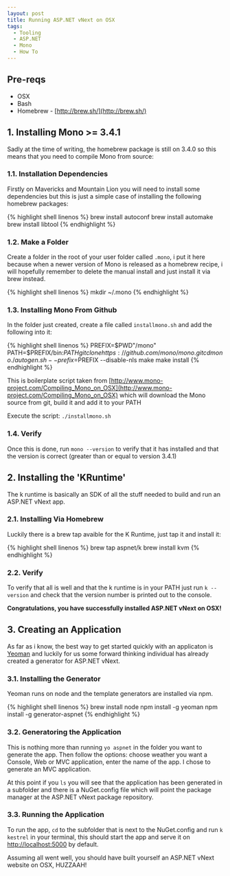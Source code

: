 ```yaml
---
layout: post
title: Running ASP.NET vNext on OSX
tags:
  - Tooling
  - ASP.NET
  - Mono
  - How To
---
```


## Pre-reqs
- OSX
- Bash
- Homebrew - [http://brew.sh/](http://brew.sh/)

## 1. Installing Mono >= 3.4.1
Sadly at the time of writing, the homebrew package is still on 3.4.0 so this means that you need to compile Mono from source:

### 1.1. Installation Dependencies
Firstly on Mavericks and Mountain Lion you will need to install some dependencies but this is just a simple case of installing the following homebrew packages:

{% highlight shell linenos %}
brew install autoconf
brew install automake
brew install libtool
{% endhighlight %}

### 1.2. Make a Folder
Create a folder in the root of your user folder called `.mono`, i put it here because when a newer version of Mono is released as a homebrew recipe, i will hopefully remember to delete the manual install and just install it via brew instead.

{% highlight shell linenos %}
mkdir ~/.mono
{% endhighlight %}

### 1.3. Installing Mono From Github
In the folder just created, create a file called `installmono.sh` and add the following into it:

{% highlight shell linenos %}
PREFIX=$PWD"/mono"
PATH=$PREFIX/bin:$PATH
git clone https://github.com/mono/mono.git
cd mono
./autogen.sh --prefix=$PREFIX --disable-nls
make
make install
{% endhighlight %}

This is boilerplate script taken from [http://www.mono-project.com/Compiling_Mono_on_OSX](http://www.mono-project.com/Compiling_Mono_on_OSX) which will download the Mono source from git, build it and add it to your PATH

Execute the script: `./installmono.sh`

### 1.4. Verify
Once this is done, run `mono --version` to verify that it has installed and that the version is correct (greater than or equal to version 3.4.1)

## 2. Installing the 'KRuntime'
The k runtime is basically an SDK of all the stuff needed to build and run an ASP.NET vNext app.

### 2.1. Installing Via Homebrew
Luckily there is a brew tap avaible for the K Runtime, just tap it and install it:

{% highlight shell linenos %}
brew tap aspnet/k
brew install kvm
{% endhighlight %}

### 2.2. Verify
To verify that all is well and that the k runtime is in your PATH just run `k --version` and check that the version number is printed out to the console.



**Congratulations, you have successfully installed ASP.NET vNext on OSX!**


## 3. Creating an Application
As far as i know, the best way to get started quickly with an applicaton is [Yeoman](http://yeoman.io/) and luckily for us some forward thinking individual has already created a generator for ASP.NET vNext.

### 3.1. Installing the Generator
Yeoman runs on node and the template generators are installed via npm.

{% highlight shell linenos %}
brew install node
npm install -g yeoman
npm install -g generator-aspnet
{% endhighlight %}

### 3.2. Generatoring the Application
This is nothing more than running `yo aspnet` in the folder you want to generate the app. Then follow the options: choose weather you want a Console, Web or MVC application, enter the name of the app. I chose to generate an MVC application.

At this point if you `ls` you will see that the application has been generated in a subfolder and there is a NuGet.config file which will point the package manager at the ASP.NET vNext package repository.

### 3.3. Running the Application
To run the app, `cd` to the subfolder that is next to the NuGet.config and run `k kestrel` in your terminal, this should start the app and serve it on [http://localhost:5000](http://localhost:5000) by default.


Assuming all went well, you should have built yourself an ASP.NET vNext website on OSX, HUZZAAH!
